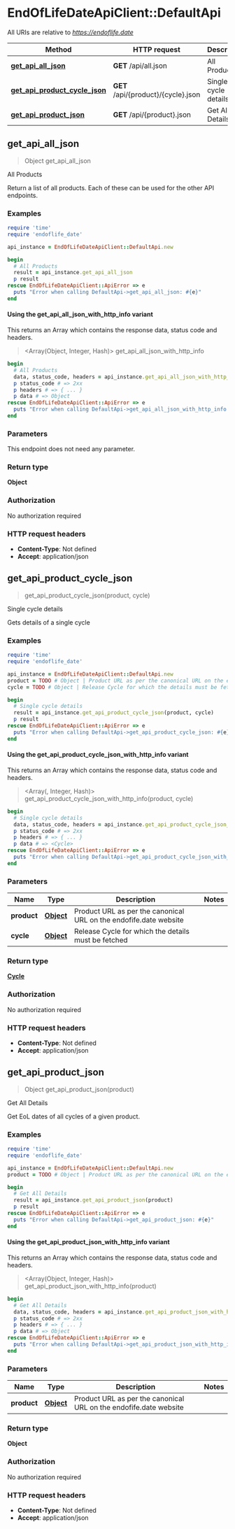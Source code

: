 # EndOfLifeDateApiClient::DefaultApi

All URIs are relative to *https://endoflife.date*

| Method | HTTP request | Description |
| ------ | ------------ | ----------- |
| [**get_api_all_json**](DefaultApi.md#get_api_all_json) | **GET** /api/all.json | All Products |
| [**get_api_product_cycle_json**](DefaultApi.md#get_api_product_cycle_json) | **GET** /api/{product}/{cycle}.json | Single cycle details |
| [**get_api_product_json**](DefaultApi.md#get_api_product_json) | **GET** /api/{product}.json | Get All Details |


## get_api_all_json

> Object get_api_all_json

All Products

Return a list of all products. Each of these can be used for the other API endpoints.

### Examples

```ruby
require 'time'
require 'endoflife_date'

api_instance = EndOfLifeDateApiClient::DefaultApi.new

begin
  # All Products
  result = api_instance.get_api_all_json
  p result
rescue EndOfLifeDateApiClient::ApiError => e
  puts "Error when calling DefaultApi->get_api_all_json: #{e}"
end
```

#### Using the get_api_all_json_with_http_info variant

This returns an Array which contains the response data, status code and headers.

> <Array(Object, Integer, Hash)> get_api_all_json_with_http_info

```ruby
begin
  # All Products
  data, status_code, headers = api_instance.get_api_all_json_with_http_info
  p status_code # => 2xx
  p headers # => { ... }
  p data # => Object
rescue EndOfLifeDateApiClient::ApiError => e
  puts "Error when calling DefaultApi->get_api_all_json_with_http_info: #{e}"
end
```

### Parameters

This endpoint does not need any parameter.

### Return type

**Object**

### Authorization

No authorization required

### HTTP request headers

- **Content-Type**: Not defined
- **Accept**: application/json


## get_api_product_cycle_json

> <Cycle> get_api_product_cycle_json(product, cycle)

Single cycle details

Gets details of a single cycle

### Examples

```ruby
require 'time'
require 'endoflife_date'

api_instance = EndOfLifeDateApiClient::DefaultApi.new
product = TODO # Object | Product URL as per the canonical URL on the endofife.date website
cycle = TODO # Object | Release Cycle for which the details must be fetched

begin
  # Single cycle details
  result = api_instance.get_api_product_cycle_json(product, cycle)
  p result
rescue EndOfLifeDateApiClient::ApiError => e
  puts "Error when calling DefaultApi->get_api_product_cycle_json: #{e}"
end
```

#### Using the get_api_product_cycle_json_with_http_info variant

This returns an Array which contains the response data, status code and headers.

> <Array(<Cycle>, Integer, Hash)> get_api_product_cycle_json_with_http_info(product, cycle)

```ruby
begin
  # Single cycle details
  data, status_code, headers = api_instance.get_api_product_cycle_json_with_http_info(product, cycle)
  p status_code # => 2xx
  p headers # => { ... }
  p data # => <Cycle>
rescue EndOfLifeDateApiClient::ApiError => e
  puts "Error when calling DefaultApi->get_api_product_cycle_json_with_http_info: #{e}"
end
```

### Parameters

| Name | Type | Description | Notes |
| ---- | ---- | ----------- | ----- |
| **product** | [**Object**](.md) | Product URL as per the canonical URL on the endofife.date website |  |
| **cycle** | [**Object**](.md) | Release Cycle for which the details must be fetched |  |

### Return type

[**Cycle**](Cycle.md)

### Authorization

No authorization required

### HTTP request headers

- **Content-Type**: Not defined
- **Accept**: application/json


## get_api_product_json

> Object get_api_product_json(product)

Get All Details

Get EoL dates of all cycles of a given product.

### Examples

```ruby
require 'time'
require 'endoflife_date'

api_instance = EndOfLifeDateApiClient::DefaultApi.new
product = TODO # Object | Product URL as per the canonical URL on the endofife.date website

begin
  # Get All Details
  result = api_instance.get_api_product_json(product)
  p result
rescue EndOfLifeDateApiClient::ApiError => e
  puts "Error when calling DefaultApi->get_api_product_json: #{e}"
end
```

#### Using the get_api_product_json_with_http_info variant

This returns an Array which contains the response data, status code and headers.

> <Array(Object, Integer, Hash)> get_api_product_json_with_http_info(product)

```ruby
begin
  # Get All Details
  data, status_code, headers = api_instance.get_api_product_json_with_http_info(product)
  p status_code # => 2xx
  p headers # => { ... }
  p data # => Object
rescue EndOfLifeDateApiClient::ApiError => e
  puts "Error when calling DefaultApi->get_api_product_json_with_http_info: #{e}"
end
```

### Parameters

| Name | Type | Description | Notes |
| ---- | ---- | ----------- | ----- |
| **product** | [**Object**](.md) | Product URL as per the canonical URL on the endofife.date website |  |

### Return type

**Object**

### Authorization

No authorization required

### HTTP request headers

- **Content-Type**: Not defined
- **Accept**: application/json

